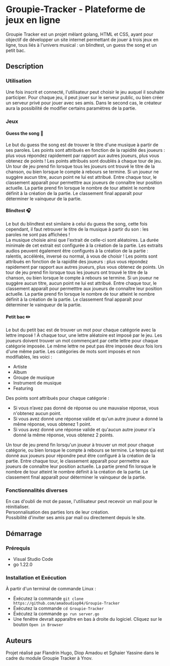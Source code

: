 # Groupie-Tracker - Plateforme de jeux en ligne

Groupie Tracker est un projet mêlant golang, HTML et CSS, ayant pour objectif de développer un site internet permettant de jouer à trois jeux en ligne, tous liés à l'univers musical : un blindtest, un guess the song et un petit bac.

## Description

### Utilisation

Une fois inscrit et connecté, l'utilisateur peut choisir le jeu auquel il souhaite participer. Pour chaque jeu, il peut jouer sur le serveur public, ou bien créer un serveur privé pour jouer avec ses amis. Dans le second cas, le créateur aura la possibilité de modifier certains paramètres de la partie.

### Jeux

#### Guess the song 📜

Le but du guess the song est de trouver le titre d'une musique à partir de ses paroles. 
Les points sont attribués en fonction de la rapidité des joueurs : plus vous répondez rapidement par rapport aux autres joueurs, plus vous obtenez de points ! Les points attribués sont doublés à chaque tour de jeu.
Un tour de jeu prend fin lorsque tous les joueurs ont trouvé le titre de la chanson, ou bien lorsque le compte à rebours se termine. Si un joueur ne suggère aucun titre, aucun point ne lui est attribué.
Entre chaque tour, le classement apparaît pour permetttre aux joueurs de connaître leur position actuelle.
La partie prend fin lorsque le nombre de tour atteint le nombre définit à la création de la partie. Le classement final apparaît pour déterminer le vainqueur de la partie.

#### Blindtest 🎧 

Le but du blindtest est similaire à celui du guess the song, cette fois cependant, il faut retrouver le titre de la musique à partir du son : les paroles ne sont pas affichées !  
La musique choisie ainsi que l'extrait de celle-ci sont aléatoires. La durée minimale de cet extrait est configurée à la création de la partie. 
Les extraits audios peuvent également être configurés à la création de la partie : ralentis, accélérés, inversé ou normal, à vous de choisir !
Les points sont attribués en fonction de la rapidité des joueurs : plus vous répondez rapidement par rapport aux autres joueurs, plus vous obtenez de points. 
Un tour de jeu prend fin lorsque tous les joueurs ont trouvé le titre de la chanson, ou bien lorsque le compte à rebours se termine. Si un joueur ne suggère aucun titre, aucun point ne lui est attribué.
Entre chaque tour, le classement apparaît pour permetttre aux joueurs de connaître leur position actuelle.
La partie prend fin lorsque le nombre de tour atteint le nombre définit à la création de la partie. Le classement final apparaît pour déterminer le vainqueur de la partie.

#### Petit bac ✏️

Le but du petit bac est de trouver un mot pour chaque catégorie avec la lettre imposé !
À chaque tour, une lettre aléatoire est imposé par le jeu. Les joueurs doivent trouver un mot commençant par cette lettre pour chaque catégorie imposée. Le même lettre ne peut pas être imposée deux fois lors d'une même partie.
Les catégories de mots sont imposés et non modifiables, les voici : 
- Artiste
- Album
- Groupe de musique
- Instrument de musique
- Featuring

Des points sont attribués pour chaque catégorie :
- Si vous n’avez pas donné de réponse ou une mauvaise réponse, vous n'obtenez aucun point.
- Si vous avez donné une réponse valide et qu'un autre joueur a donné la même réponse, vous obtenez 1 point.
- Si vous avez donné une réponse valide et qu'aucun autre joueur n'a donné la même réponse, vous obtenez 2 points.

Un tour de jeu prend fin lorsqu'un joueur à trouver un mot pour chaque catégorie, ou bien lorsque le compte à rebours se termine. Le temps qui est donné aux joueurs pour répondre peut être configuré à la création de la partie.
Entre chaque tour, le classement apparaît pour permettre aux joueurs de connaître leur position actuelle.
La partie prend fin lorsque le nombre de tour atteint le nombre définit à la création de la partie. Le classement final apparaît pour déterminer le vainqueur de la partie.

### Fonctionnalités diverses

En cas d'oubli de mot de passe, l'utilisateur peut recevoir un mail pour le réinitialiser.  
Personnalisation des parties lors de leur création.  
Possibilité d'inviter ses amis par mail ou directement depuis le site.

## Démarrage

### Prérequis

- Visual Studio Code 
- go 1.22.0

### Installation et Exécution

À partir d'un terminal de commande Linux :
- Éxécutez la commande `git clone https://github.com/amadoudiop04/Groupie-Tracker`
- Éxécutez la commande `cd Groupie-Tracker`
- Éxécutez la commande `go run server.go`
- Une fenêtre devrait apparaître en bas à droite du logiciel. Cliquez sur le bouton `Open in Browser`

## Auteurs

Projet réalisé par Flandrin Hugo, Diop Amadou et Sghaier Yassine dans le cadre du module Groupie Tracker à Ynov.